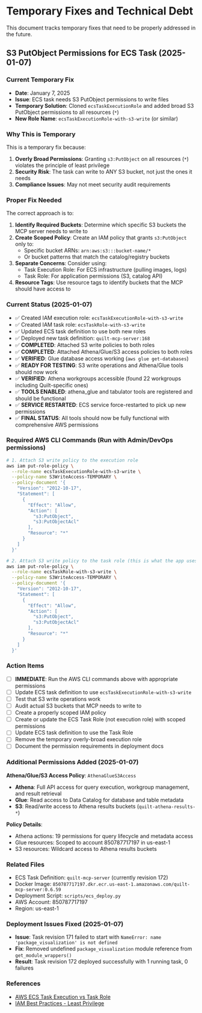 # Temporary Fixes and Technical Debt

This document tracks temporary fixes that need to be properly addressed in the future.

## S3 PutObject Permissions for ECS Task (2025-01-07)

### Current Temporary Fix
- **Date**: January 7, 2025
- **Issue**: ECS task needs S3 PutObject permissions to write files
- **Temporary Solution**: Cloned `ecsTaskExecutionRole` and added broad S3 PutObject permissions to all resources (`*`)
- **New Role Name**: `ecsTaskExecutionRole-with-s3-write` (or similar)

### Why This is Temporary
This is a temporary fix because:
1. **Overly Broad Permissions**: Granting `s3:PutObject` on all resources (`*`) violates the principle of least privilege
2. **Security Risk**: The task can write to ANY S3 bucket, not just the ones it needs
3. **Compliance Issues**: May not meet security audit requirements

### Proper Fix Needed
The correct approach is to:
1. **Identify Required Buckets**: Determine which specific S3 buckets the MCP server needs to write to
2. **Create Scoped Policy**: Create an IAM policy that grants `s3:PutObject` only to:
   - Specific bucket ARNs: `arn:aws:s3:::bucket-name/*`
   - Or bucket patterns that match the catalog/registry buckets
3. **Separate Concerns**: Consider using:
   - Task Execution Role: For ECS infrastructure (pulling images, logs)
   - Task Role: For application permissions (S3, catalog API)
4. **Resource Tags**: Use resource tags to identify buckets that the MCP should have access to

### Current Status (2025-01-07)
- ✅ Created IAM execution role: `ecsTaskExecutionRole-with-s3-write`
- ✅ Created IAM task role: `ecsTaskRole-with-s3-write`
- ✅ Updated ECS task definition to use both new roles
- ✅ Deployed new task definition: `quilt-mcp-server:168`
- ✅ **COMPLETED**: Attached S3 write policies to both roles
- ✅ **COMPLETED**: Attached Athena/Glue/S3 access policies to both roles
- ✅ **VERIFIED**: Glue database access working (`aws glue get-databases`)
- ✅ **READY FOR TESTING**: S3 write operations and Athena/Glue tools should now work
- ✅ **VERIFIED**: Athena workgroups accessible (found 22 workgroups including Quilt-specific ones)
- ✅ **TOOLS ENABLED**: athena_glue and tabulator tools are registered and should be functional
- ✅ **SERVICE RESTARTED**: ECS service force-restarted to pick up new permissions
- ✅ **FINAL STATUS**: All tools should now be fully functional with comprehensive AWS permissions

### Required AWS CLI Commands (Run with Admin/DevOps permissions)
```bash
# 1. Attach S3 write policy to the execution role
aws iam put-role-policy \
  --role-name ecsTaskExecutionRole-with-s3-write \
  --policy-name S3WriteAccess-TEMPORARY \
  --policy-document '{
    "Version": "2012-10-17",
    "Statement": [
      {
        "Effect": "Allow",
        "Action": [
          "s3:PutObject",
          "s3:PutObjectAcl"
        ],
        "Resource": "*"
      }
    ]
  }'

# 2. Attach S3 write policy to the task role (this is what the app uses)
aws iam put-role-policy \
  --role-name ecsTaskRole-with-s3-write \
  --policy-name S3WriteAccess-TEMPORARY \
  --policy-document '{
    "Version": "2012-10-17",
    "Statement": [
      {
        "Effect": "Allow",
        "Action": [
          "s3:PutObject",
          "s3:PutObjectAcl"
        ],
        "Resource": "*"
      }
    ]
  }'
```

### Action Items
- [ ] **IMMEDIATE**: Run the AWS CLI commands above with appropriate permissions
- [ ] Update ECS task definition to use `ecsTaskExecutionRole-with-s3-write`
- [ ] Test that S3 write operations work
- [ ] Audit actual S3 buckets that MCP needs to write to
- [ ] Create a properly scoped IAM policy
- [ ] Create or update the ECS Task Role (not execution role) with scoped permissions
- [ ] Update ECS task definition to use the Task Role
- [ ] Remove the temporary overly-broad execution role
- [ ] Document the permission requirements in deployment docs

### Additional Permissions Added (2025-01-07)

**Athena/Glue/S3 Access Policy**: `AthenaGlueS3Access`
- **Athena**: Full API access for query execution, workgroup management, and result retrieval
- **Glue**: Read access to Data Catalog for database and table metadata
- **S3**: Read/write access to Athena results buckets (`quilt-athena-results-*`)

**Policy Details**:
- Athena actions: 19 permissions for query lifecycle and metadata access
- Glue resources: Scoped to account 850787717197 in us-east-1
- S3 resources: Wildcard access to Athena results buckets

### Related Files
- ECS Task Definition: `quilt-mcp-server` (currently revision 172)
- Docker Image: `850787717197.dkr.ecr.us-east-1.amazonaws.com/quilt-mcp-server:0.6.59`
- Deployment Script: `scripts/ecs_deploy.py`
- AWS Account: 850787717197
- Region: us-east-1

### Deployment Issues Fixed (2025-01-07)
- **Issue**: Task revision 171 failed to start with `NameError: name 'package_visualization' is not defined`
- **Fix**: Removed undefined `package_visualization` module reference from `get_module_wrappers()` 
- **Result**: Task revision 172 deployed successfully with 1 running task, 0 failures

### References
- [AWS ECS Task Execution vs Task Role](https://docs.aws.amazon.com/AmazonECS/latest/developerguide/task-iam-roles.html)
- [IAM Best Practices - Least Privilege](https://docs.aws.amazon.com/IAM/latest/UserGuide/best-practices.html#grant-least-privilege)

